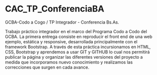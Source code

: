 # CAC_TP_ConferenciaBA
GCBA-Codo a Cogo / TP Integrador - Conferencia Bs.As.

Trabajo práctico integrador en el marco del Programa Codo a Codo del GCBA.
La primera entrega consiste en reproducir el front end de una web ejemplo, estática y responsive, desarrollada principalmente con el framework Bootstrap.
A través de esta práctica incursionamos en HTML, CSS, Bootstrap y aprendemos a usar GIT y GITHUB lo cual nos permitirá publicar la página y organizar las diferentes versiones del proyecto a medida que incorporamos nuevo conocimiento y realizamos las correcciones que surgen en cada avance.
